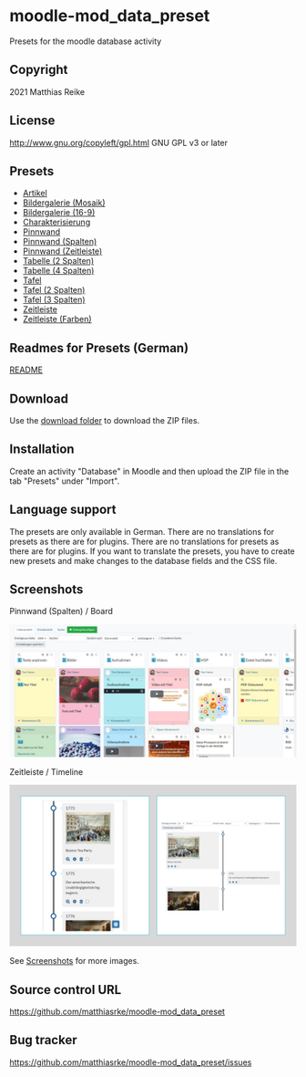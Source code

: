 # moodle-mod_data_preset
Presets for the moodle database activity

## Copyright
2021 Matthias Reike

## License
http://www.gnu.org/copyleft/gpl.html GNU GPL v3 or later

## Presets
- [Artikel](/Presets/Artikel-preset)
- [Bildergalerie (Mosaik)](/Presets/Bildergalerie%20(Mosaik)-preset) 
- [Bildergalerie (16-9)](/Presets/Bildergalerie%20(16-9)-preset)
- [Charakterisierung](/Presets/Charakterisierung-preset)
- [Pinnwand](/Presets/Pinnwand-preset)
- [Pinnwand (Spalten)](/Presets/Pinnwand%20(Spalten)-preset)
- [Pinnwand (Zeitleiste)](/Presets/Pinnwand%20(Zeitleiste)-preset)
- [Tabelle (2 Spalten)](/Presets/Tabelle%20(2%20Spalten)-preset)
- [Tabelle (4 Spalten)](/Presets/Tabelle%20(4%20Spalten)-preset)
- [Tafel](/Presets/Tafel-preset)
- [Tafel (2 Spalten)](/Presets/Tafel%20(2%20Spalten)-preset)
- [Tafel (3 Spalten)](/Presets/Tafel%20(3%20Spalten)-preset)
- [Zeitleiste](/Presets/Zeitleiste-preset)
- [Zeitleiste (Farben)](/Presets/Zeitleiste%20(Farben)-preset)

## Readmes for Presets (German)
[README](/README/)

## Download
Use the [download folder](/Download/) to download the ZIP files.

## Installation
Create an activity "Database" in Moodle and then upload the ZIP file in the tab "Presets" under "Import".

## Language support
The presets are only available in German. There are no translations for presets as there are for plugins.
There are no translations for presets as there are for plugins.
If you want to translate the presets, you have to create new presets and make changes to the database fields and the CSS file. 

## Screenshots
Pinnwand (Spalten) / Board

![Pinnwand (Spalten)](/Screenshots/Pinnwand-Spalten-v1.3.1.jpg)

Zeitleiste / Timeline

![Zeitleiste](/Screenshots/Zeitleiste-v1.0.jpg)

See [Screenshots](/Screenshots/) for more images.

## Source control URL
https://github.com/matthiasrke/moodle-mod_data_preset

## Bug tracker
https://github.com/matthiasrke/moodle-mod_data_preset/issues